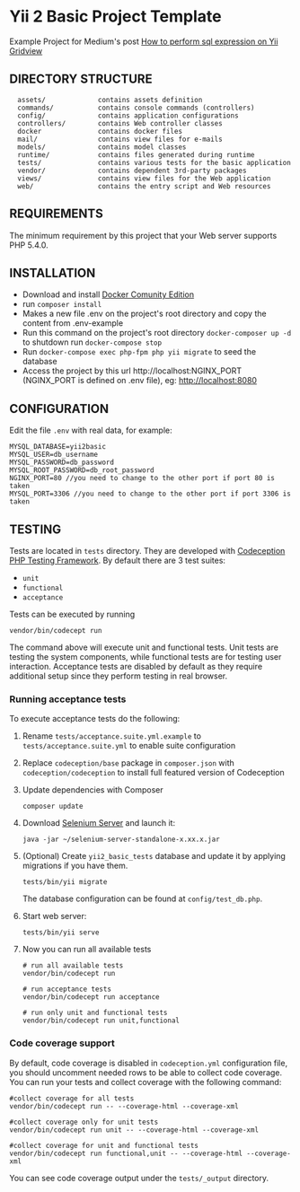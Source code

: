 Yii 2 Basic Project Template
============================

Example Project for Medium's post [How to perform sql expression on Yii Gridview](https://medium.com/@jacksontong/how-to-perform-sql-expression-on-yii-gridview-6f75fc6d9a38)

DIRECTORY STRUCTURE
-------------------

      assets/             contains assets definition
      commands/           contains console commands (controllers)
      config/             contains application configurations
      controllers/        contains Web controller classes
      docker              contains docker files  
      mail/               contains view files for e-mails
      models/             contains model classes
      runtime/            contains files generated during runtime
      tests/              contains various tests for the basic application
      vendor/             contains dependent 3rd-party packages
      views/              contains view files for the Web application
      web/                contains the entry script and Web resources



REQUIREMENTS
------------

The minimum requirement by this project that your Web server supports PHP 5.4.0.


INSTALLATION
------------

* Download and install [Docker Comunity Edition](https://www.docker.com/get-docker)
* run `composer install`
* Makes a new file .env on the project's root directory and copy the content from .env-example
* Run this command on the project's root directory `docker-composer up -d` to shutdown run `docker-compose stop`
* Run `docker-compose exec php-fpm php yii migrate` to seed the database
* Access the project by this url http://localhost:NGINX_PORT (NGINX_PORT is defined on .env file), eg: [http://localhost:8080](http://localhost:8080)


CONFIGURATION
-------------

Edit the file `.env` with real data, for example:

```
MYSQL_DATABASE=yii2basic
MYSQL_USER=db_username
MYSQL_PASSWORD=db_password
MYSQL_ROOT_PASSWORD=db_root_password
NGINX_PORT=80 //you need to change to the other port if port 80 is taken
MYSQL_PORT=3306 //you need to change to the other port if port 3306 is taken
```


TESTING
-------

Tests are located in `tests` directory. They are developed with [Codeception PHP Testing Framework](http://codeception.com/).
By default there are 3 test suites:

- `unit`
- `functional`
- `acceptance`

Tests can be executed by running

```
vendor/bin/codecept run
``` 

The command above will execute unit and functional tests. Unit tests are testing the system components, while functional
tests are for testing user interaction. Acceptance tests are disabled by default as they require additional setup since
they perform testing in real browser. 


### Running  acceptance tests

To execute acceptance tests do the following:  

1. Rename `tests/acceptance.suite.yml.example` to `tests/acceptance.suite.yml` to enable suite configuration

2. Replace `codeception/base` package in `composer.json` with `codeception/codeception` to install full featured
   version of Codeception

3. Update dependencies with Composer 

    ```
    composer update  
    ```

4. Download [Selenium Server](http://www.seleniumhq.org/download/) and launch it:

    ```
    java -jar ~/selenium-server-standalone-x.xx.x.jar
    ``` 

5. (Optional) Create `yii2_basic_tests` database and update it by applying migrations if you have them.

   ```
   tests/bin/yii migrate
   ```

   The database configuration can be found at `config/test_db.php`.


6. Start web server:

    ```
    tests/bin/yii serve
    ```

7. Now you can run all available tests

   ```
   # run all available tests
   vendor/bin/codecept run

   # run acceptance tests
   vendor/bin/codecept run acceptance

   # run only unit and functional tests
   vendor/bin/codecept run unit,functional
   ```

### Code coverage support

By default, code coverage is disabled in `codeception.yml` configuration file, you should uncomment needed rows to be able
to collect code coverage. You can run your tests and collect coverage with the following command:

```
#collect coverage for all tests
vendor/bin/codecept run -- --coverage-html --coverage-xml

#collect coverage only for unit tests
vendor/bin/codecept run unit -- --coverage-html --coverage-xml

#collect coverage for unit and functional tests
vendor/bin/codecept run functional,unit -- --coverage-html --coverage-xml
```

You can see code coverage output under the `tests/_output` directory.
